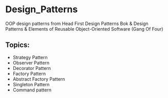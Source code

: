 # Design_Patterns
OOP design patterns from Head First Design Patterns Bok & Design Patterns & Elements of Reusable Object-Oriented Software (Gang Of Four)

## Topics:
* Strategy Pattern
* Observer Pattern
* Decorator Pattern
* Factory Pattern
* Abstract Factory Pattern
* Singleton Pattern
* Command pattern 
